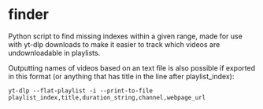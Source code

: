 # finder
Python script to find missing indexes within a given range, made for use with yt-dlp downloads to make it easier to track which videos are undownloadable in playlists.


Outputting names of videos based on an text file is also possible if exported in this format (or anything that has title in the line after playlist_index):

`yt-dlp --flat-playlist -i --print-to-file playlist_index,title,duration_string,channel,webpage_url`
